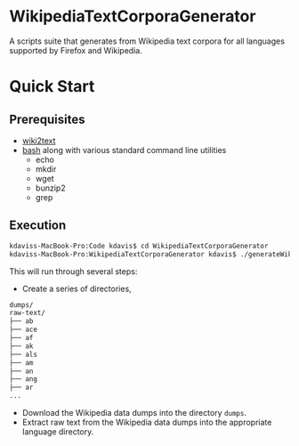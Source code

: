# WikipediaTextCorporaGenerator
A scripts suite that generates from Wikipedia text corpora for all languages supported by Firefox and Wikipedia.

# Quick Start

## Prerequisites

- [wiki2text](https://github.com/rspeer/wiki2text)
- [bash](http://www.gnu.org/software/bash/) along with various standard command line utilities
  - echo
  - mkdir
  - wget
  - bunzip2
  - grep

## Execution

```bash
kdaviss-MacBook-Pro:Code kdavis$ cd WikipediaTextCorporaGenerator
kdaviss-MacBook-Pro:WikipediaTextCorporaGenerator kdavis$ ./generateWikipediaTextCorpora.sh
```

This will run through several steps:

* Create a series of directories,
```bash
dumps/
raw-text/
├── ab
├── ace
├── af
├── ak
├── als
├── am
├── an
├── ang
├── ar
...
```
* Download the Wikipedia data dumps into the directory `dumps`.
* Extract raw text from the Wikipedia data dumps into the appropriate language directory.
